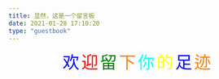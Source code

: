 ```yaml
---
title: 显然，这是一个留言板
date: 2021-01-28 17:10:20
type: "guestbook"
---
```


<center>
<span style="color:blue;font-size:33px">欢</span>
<span style="color:red;font-size:33px">迎</span>
<span style="color:green;font-size:33px">留</span>
<span style="color:#FF7D00;font-size:33px">下</span>
<span style="color:#00FFFF;font-size:33px">你</span>
<span style="color:#FFFF00;font-size:33px">的</span>
<span style="color:#0000FF;font-size:33px">足</span>
<span style="color:#FF7D00;font-size:33px">迹</span>
<center>

